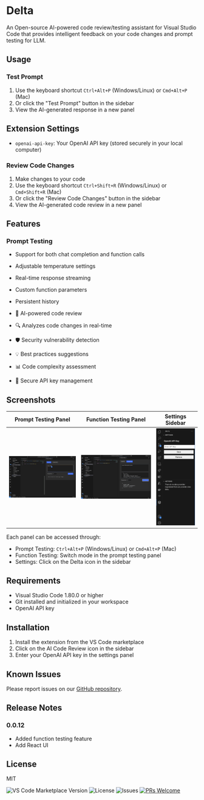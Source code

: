 # Delta

An Open-source AI-powered code review/testing assistant for Visual Studio Code that provides intelligent feedback on your code changes and prompt testing for LLM.

## Usage

### Test Prompt

1. Use the keyboard shortcut `Ctrl+Alt+P` (Windows/Linux) or `Cmd+Alt+P` (Mac)
2. Or click the "Test Prompt" button in the sidebar
3. View the AI-generated response in a new panel

## Extension Settings

- `openai-api-key`: Your OpenAI API key (stored securely in your local computer)

### Review Code Changes

1. Make changes to your code
2. Use the keyboard shortcut `Ctrl+Shift+R` (Windows/Linux) or `Cmd+Shift+R` (Mac)
3. Or click the "Review Code Changes" button in the sidebar
4. View the AI-generated code review in a new panel

## Features

### Prompt Testing

- Support for both chat completion and function calls
- Adjustable temperature settings
- Real-time response streaming
- Custom function parameters
- Persistent history

- 🤖 AI-powered code review
- 🔍 Analyzes code changes in real-time
- 🛡️ Security vulnerability detection
- 💡 Best practices suggestions
- 📊 Code complexity assessment
- 🔑 Secure API key management

## Screenshots

|         Prompt Testing Panel          |         Function Testing Panel          |         Settings Sidebar         |
| :-----------------------------------: | :-------------------------------------: | :------------------------------: |
| ![Prompt Testing](./media/panel1.png) | ![Function Testing](./media/panel2.png) | ![Settings](./media/sidebar.png) |

Each panel can be accessed through:

- Prompt Testing: `Ctrl+Alt+P` (Windows/Linux) or `Cmd+Alt+P` (Mac)
- Function Testing: Switch mode in the prompt testing panel
- Settings: Click on the Delta icon in the sidebar

## Requirements

- Visual Studio Code 1.80.0 or higher
- Git installed and initialized in your workspace
- OpenAI API key

## Installation

1. Install the extension from the VS Code marketplace
2. Click on the AI Code Review icon in the sidebar
3. Enter your OpenAI API key in the settings panel

## Known Issues

Please report issues on our [GitHub repository](https://github.com/GeLi2001/Delta/issues).

## Release Notes

### 0.0.12

- Added function testing feature
- Add React UI

## License

MIT

![VS Code Marketplace Version](https://img.shields.io/visual-studio-marketplace/v/GeLi.delta)
![License](https://img.shields.io/github/license/GeLi2001/Delta)
![Issues](https://img.shields.io/github/issues/GeLi2001/Delta)
[![PRs Welcome](https://img.shields.io/badge/PRs-welcome-brightgreen.svg)](CONTRIBUTING.md)

